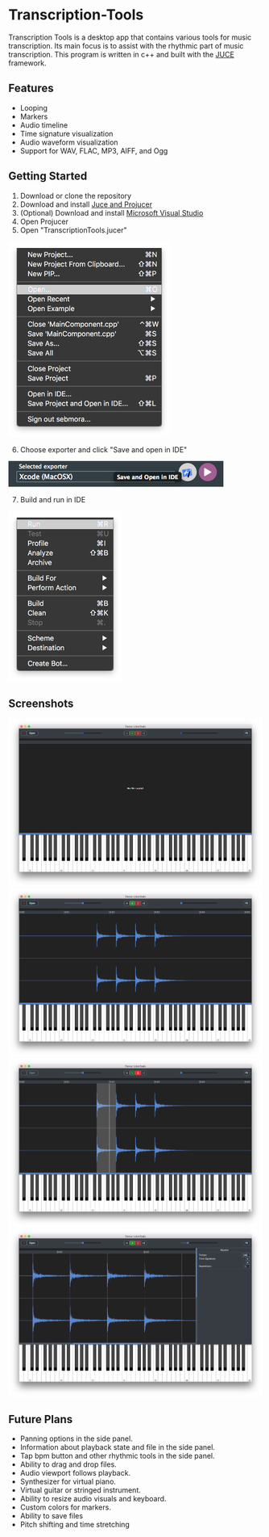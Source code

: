 # Transcription-Tools

Transcription Tools is a desktop app that contains various tools for music transcription. Its main focus is to assist with the rhythmic part of music transcription. This program is written in c++ and built with the [JUCE](https://juce.com) framework.

## Features
- Looping
- Markers
- Audio timeline
- Time signature visualization
- Audio waveform visualization
- Support for WAV, FLAC, MP3, AIFF, and Ogg

## Getting Started

1. Download or clone the repository
2. Download and install [Juce and Projucer](https://shop.juce.com/get-juce/download)
3. (Optional) Download and install [Microsoft Visual Studio](https://visualstudio.microsoft.com/)
4. Open Projucer
5. Open "TranscriptionTools.jucer"
    
![Open File](/Screenshots/Screenshot5.png)

6. Choose exporter and click "Save and open in IDE"

![Choose IDE](/Screenshots/Screenshot6.png)

7. Build and run in IDE

![Build and Run](/Screenshots/Screenshot7.png)


## Screenshots
![Inital screen](/Screenshots/Screenshot1.png) 
![File loaded](/Screenshots/Screenshot2.png)
![Looping section](/Screenshots/Screenshot3.png) 
![4/4 Time Signature in 140 bpm](/Screenshots/Screenshot4.png)

## Future Plans
- Panning options in the side panel.
- Information about playback state and file in the side panel.
- Tap bpm button and other rhythmic tools in the side panel.
- Ability to drag and drop files.
- Audio viewport follows playback.
- Synthesizer for virtual piano.
- Virtual guitar or stringed instrument.
- Ability to resize audio visuals and keyboard.
- Custom colors for markers.
- Ability to save files
- Pitch shifting and time stretching
